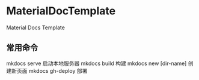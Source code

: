 # MaterialDocTemplate
Material Docs Template

## 常用命令
mkdocs serve 启动本地服务器
mkdocs build 构建
mkdocs new [dir-name] 创建新页面
mkdocs gh-deploy 部署
